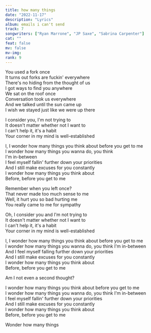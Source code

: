 ```yaml
---
title: how many things
date: "2022-11-17"
description: "Lyrics"
album: emails i can't send
track: 7
songwriters: ["Ryan Marrone", "JP Saxe", "Sabrina Carpenter"]
cat: ""
feat: false
mv: false
mv-img:
rank: 9
---
```


<p className="verse-one">
You used a fork once <br />
It turns out forks are fuckin' everywhere <br />
There's no hiding from the thought of us <br />
I got ways to find you anywhere <br />
We sat on the roof once <br />
Conversation took us everywhere <br />
And we talked until the sun came up <br />
I wish we stayed just like we were up there <br />
</p>
<p className="pre-chorus">
I consider you, I'm not trying to <br />
It doesn't matter whether not I want to <br />
I can't help it, it's a habit <br />
Your corner in my mind is well-established <br />
</p>
<p className="chorus">
I, I wonder how many things you think about before you get to me <br />
I wonder how many things you wanna do, you think  <br />I'm in-between<br />
I feel myself fallin' further down your priorities <br />
And I still make excuses for you constantly <br />
I wonder how many things you think about <br />
Before, before you get to me <br />
</p>
<p className="verse-two">
Remember when you left once? <br />
That never made too much sense to me <br />
Well, it hurt you so bad hurting me <br />
You really came to me for sympathy<br />
</p> 
<p className="pre-chorus">
Oh, I consider you and I'm not trying to <br />
It doesn't matter whether not I want to <br />
I can't help it, it's a habit <br />
Your corner in my mind is well-established <br />
</p>
<p className="chorus">
I, I wonder how many things you think about before you get to me <br />
I wonder how many things you wanna do, you think I'm in-between <br />
And I feel myself falling further down your priorities <br />
And I still make excuses for you constantly <br />
I wonder how many things you think about <br />
Before, before you get to me <br />
</p>
<p className="bridge">
Am I not even a second thought? <br />
</p>
<p className="chorus">
I wonder how many things you think about before you get to me <br />
I wonder how many things you wanna do, you think I'm in-between <br />
I feel myself fallin' further down your priorities <br />
And I still make excuses for you constantly <br />
I wonder how many things you think about <br />
Before, before you get to me <br />
</p>
<p className="outro">
Wonder how many things <br />
</p>
